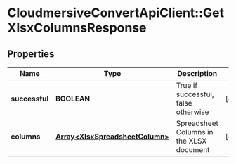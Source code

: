 # CloudmersiveConvertApiClient::GetXlsxColumnsResponse

## Properties
Name | Type | Description | Notes
------------ | ------------- | ------------- | -------------
**successful** | **BOOLEAN** | True if successful, false otherwise | [optional] 
**columns** | [**Array&lt;XlsxSpreadsheetColumn&gt;**](XlsxSpreadsheetColumn.md) | Spreadsheet Columns in the XLSX document | [optional] 


